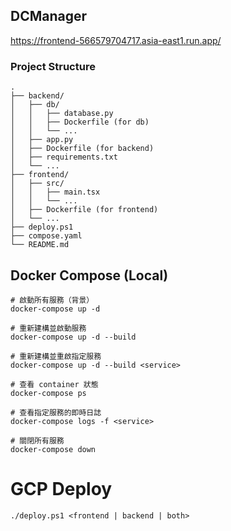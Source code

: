 ## DCManager

https://frontend-566579704717.asia-east1.run.app/

### Project Structure

```
.
├── backend/
│   ├── db/
│   │   ├── database.py
│   │   ├── Dockerfile (for db)
│   │   └── ...
│   ├── app.py
│   ├── Dockerfile (for backend)
│   ├── requirements.txt
│   └── ...
├── frontend/
│   ├── src/
│   │   ├── main.tsx
│   │   └── ...
│   ├── Dockerfile (for frontend)
│   └── ...
├── deploy.ps1
├── compose.yaml
└── README.md
```

## Docker Compose (Local)

```
# 啟動所有服務（背景）
docker-compose up -d

# 重新建構並啟動服務
docker-compose up -d --build

# 重新建構並重啟指定服務
docker-compose up -d --build <service>

# 查看 container 狀態
docker-compose ps

# 查看指定服務的即時日誌
docker-compose logs -f <service>

# 關閉所有服務
docker-compose down
```

# GCP Deploy

```
./deploy.ps1 <frontend | backend | both>
```
